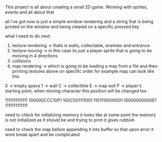 This project is all about creating a small 2D game. Working with sprites, events and all about that


all i've got now is just a simple window rendering and a string that is being printed on the window
and being cleared on a specific pressed key


what I need to do next:
1. texture rendering -> thats is walls, collectable, enemies and entrance
2. texture moving -> in this case its just a player sprite that is going to be moiving in 4 directions
3. collisions
4. map rendering -> which is going to be loading a map from a file and then printing textures above on specific order
    for example map can look like this

0 -> empty space
1 -> wall
C -> collectible
E -> map exit
P -> player's starting point, when moving character this position will be changed too 

1111111111111
100000CCC10P1
100C001111001
1101110000001
10000000000E1
1111111111111

need to check for initializing memory
it looks like at some point the memory is not initialized as it should be
and trying to print it gives rubbish


need to check the map before appending it into buffer
so that upon error it wont break apart and be complicated
